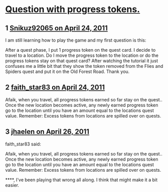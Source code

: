 # [Question with progress tokens.](https://community.fantasyflightgames.com/topic/45720-question-with-progress-tokens/)

## 1 [Snikuz92065 on April 24, 2011](https://community.fantasyflightgames.com/topic/45720-question-with-progress-tokens/?do=findComment&comment=458540)

I am still learning how to play the game and my first question is this:

After a quest phase, I put 1 progress token on the quest card. I decide to travel to a location. Do I move the progress token to the location or do the progress tokens stay on that quest card? After watching the tutorial it just confuses me a little bit that they show the token removed from the Flies and Spiders quest and put it on the Old Forest Road. Thank you.

## 2 [faith_star83 on April 24, 2011](https://community.fantasyflightgames.com/topic/45720-question-with-progress-tokens/?do=findComment&comment=458542)

Afaik, when you travel, all progress tokens earned so far stay on the quest.. Once the new location becomes active, any newly earned progress token go to the location until you have an amount equal to the locations quest value. Remember: Excess tokens from locations are spilled over on quests.

## 3 [jhaelen on April 26, 2011](https://community.fantasyflightgames.com/topic/45720-question-with-progress-tokens/?do=findComment&comment=459160)

faith_star83 said:

Afaik, when you travel, all progress tokens earned so far stay on the quest.. Once the new location becomes active, any newly earned progress token go to the location until you have an amount equal to the locations quest value. Remember: Excess tokens from locations are spilled over on quests.



****, I've been playing that wrong all along. I think that might make it a bit easier.


